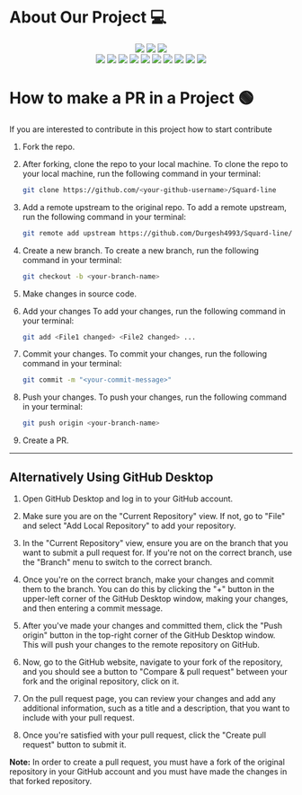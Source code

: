 # About Our Project 💻
<div align="center">
<img src="https://forthebadge.com/images/badges/built-with-love.svg" />
<img src="https://forthebadge.com/images/badges/uses-brains.svg" />
<img src="https://forthebadge.com/images/badges/powered-by-responsibility.svg" />
  <br>
<img src="https://img.shields.io/github/repo-size/GameSphere-MultiPlayer/Squard-line?style=for-the-badge" />
   <img src="https://img.shields.io/github/issues-pr/GameSphere-MultiPlayer/Squard-line?style=for-the-badge" />

  <img src="https://img.shields.io/github/issues/GameSphere-MultiPlayer/Squard-line?style=for-the-badge" />
  <img src="https://img.shields.io/github/issues-closed-raw/GameSphere-MultiPlayer/Squard-line?style=for-the-badge" />
   <img src="https://img.shields.io/github/issues-pr-closed-raw/GameSphere-MultiPlayer/Squard-line?style=for-the-badge" />
  <img src="https://img.shields.io/github/license/GameSphere-MultiPlayer/Squard-line?style=for-the-badge" />
  <img src="https://img.shields.io/github/forks/GameSphere-MultiPlayer/Squard-line?style=for-the-badge" />
  <img src="https://img.shields.io/github/stars/GameSphere-MultiPlayer/Squard-line?style=for-the-badge" />
  <img src="https://img.shields.io/github/contributors/GameSphere-MultiPlayer/Squard-line?style=for-the-badge" />
  <img src="https://img.shields.io/github/last-commit/GameSphere-MultiPlayer/Squard-line?style=for-the-badge" />
  </div>

  # How to make a PR in a Project 🟢

If you are interested to contribute in this project how to start contribute
<!-- in detail -->

1. Fork the repo.

2. After forking, clone the repo to your local machine.
To clone the repo to your local machine, run the following command in your terminal:
    
    ```bash
    git clone https://github.com/<your-github-username>/Squard-line
    ```

3. Add a remote upstream to the original repo.
To add a remote upstream, run the following command in your terminal:
    
    ```bash
    git remote add upstream https://github.com/Durgesh4993/Squard-line/
    ```

4. Create a new branch.
To create a new branch, run the following command in your terminal:
    
    ```bash
    git checkout -b <your-branch-name>
    ```

5. Make changes in source code.

6. Add your changes
To add your changes, run the following command in your terminal:
    
    ```bash
    git add <File1 changed> <File2 changed> ...
    ```
7. Commit your changes.
To commit your changes, run the following command in your terminal:
    
    ```bash
    git commit -m "<your-commit-message>"
    ```

8. Push your changes.
To push your changes, run the following command in your terminal:
    
    ```bash
    git push origin <your-branch-name>
    ```

9. Create a PR.

__________________________________________________________________________________________________________________________________________________________________

## Alternatively Using GitHub Desktop

1. Open GitHub Desktop and log in to your GitHub account.

2. Make sure you are on the "Current Repository" view. If not, go to "File" and select "Add Local Repository" to add your repository.

3. In the "Current Repository" view, ensure you are on the branch that you want to submit a pull request for. If you're not on the correct branch, use the "Branch" menu to switch to the correct branch.

4. Once you're on the correct branch, make your changes and commit them to the branch. You can do this by clicking the "+" button in the upper-left corner of the GitHub Desktop window, making your changes, and then entering a commit message.

5. After you've made your changes and committed them, click the "Push origin" button in the top-right corner of the GitHub Desktop window. This will push your changes to the remote repository on GitHub.

6. Now, go to the GitHub website, navigate to your fork of the repository, and you should see a button to "Compare & pull request" between your fork and the original repository, click on it.

7. On the pull request page, you can review your changes and add any additional information, such as a title and a description, that you want to include with your pull request.

8. Once you're satisfied with your pull request, click the "Create pull request" button to submit it.

**Note:** In order to create a pull request, you must have a fork of the original repository in your GitHub account and you must have made the changes in that forked repository.
